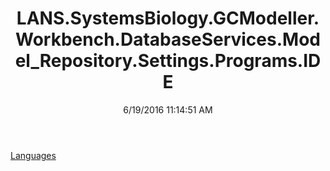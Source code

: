﻿---
title: LANS.SystemsBiology.GCModeller.Workbench.DatabaseServices.Model_Repository.Settings.Programs.IDE
date: 6/19/2016 11:14:51 AM
---

[Languages](T-LANS.SystemsBiology.GCModeller.Workbench.DatabaseServices.Model_Repository.Settings.Programs.IDE.Languages.html)

